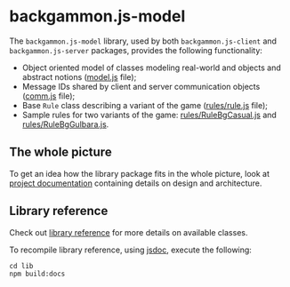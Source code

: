 # backgammon.js-model

The `backgammon.js-model` library, used by both `backgammon.js-client` and `backgammon.js-server` packages, provides the following functionality:

- Object oriented model of classes modeling real-world and objects and abstract notions ([model.js](model.js) file);
- Message IDs shared by client and server communication objects ([comm.js](comm.js) file);
- Base `Rule` class describing a variant of the game ([rules/rule.js](rules/rule.js) file);
- Sample rules for two variants of the game: [rules/RuleBgCasual.js](rules/RuleBgCasual.js) and [rules/RuleBgGulbara.js](rules/RuleBgGulbara.js).

## The whole picture

To get an idea how the library package fits in the whole picture, look at 
[project documentation](docs/design.md) containing details on design and architecture.

## Library reference 

Check out [library reference](https://cdn.rawgit.com/quasoft/backgammonjs/master/docs/backgammon.js-lib/0.0.1/index.html) for more details on available classes.

To recompile library reference, using [jsdoc](http://usejsdoc.org/), execute the following:

```
cd lib
npm build:docs
```


